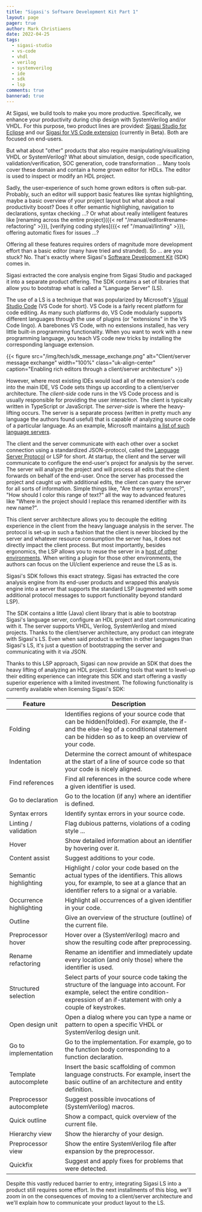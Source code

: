 ```yaml
---                                                                            
title: "Sigasi's Software Development Kit Part 1" 
layout: page  
pager: true 
author: Mark Christiaens
date: 2022-04-25
tags:  
  - sigasi-studio 
  - vs-code
  - vhdl
  - verilog
  - systemverilog
  - ide
  - sdk
  - lsp
comments: true 
bannerad: true 
--- 
```


At Sigasi, we build tools to make you more productive.  Specifically, we enhance your productivity during chip design with SystemVerilog and/or VHDL.  For this purpose, two product lines are provided: [Sigasi Studio for Eclipse](https://www.sigasi.com/products/) and our [Sigasi for VS Code extension](https://www.sigasi.com/vscode/) (currently in Beta).  Both are focused on end-users.  

But what about "other" products that also require manipulating/visualizing VHDL or SystemVerilog?  What about simulation, design, code specification, validation/verification, SOC generation, code transformation ...  Many tools cover these domain and contain a home grown editor for HDLs.  The editor is used to inspect or modify an HDL project.  

Sadly, the user-experience of such home grown editors is often sub-par.
Probably, such an editor will support basic features like syntax highlighting, maybe a basic overview of your project layout but what about a real productivity boost?  Does it offer semantic highlighing, navigation to declarations, syntax checking ...?  Or what about really intelligent features like [renaming across the entire project]({{< ref "/manual/editor#rename-refactoring" >}}), [verifying coding styles]({{< ref "/manual/linting" >}}), offering automatic fixes for issues ...?  

Offering all these features requires orders of magnitude more development effort than a basic editor (many have tried and stranded).  So ... are you stuck?  No.  That's exactly where Sigasi's [Software Development Kit](https://www.sigasi.com/sdk/) (SDK) comes in.  

Sigasi extracted the core analysis engine from Sigasi Studio and packaged it into a separate product offering.  The SDK contains a set of libraries that allow you to bootstrap what is called a "Language Server" (LS).  

The use of a LS is a technique that was popularized by Microsoft's [Visual Studio Code](https://code.visualstudio.com/) (VS Code for short).  VS Code is a fairly recent platform for code editing.  As many such platforms do, VS Code modularly supports different languages through the use of plugins (or "extensions" in the VS Code lingo).  A barebones VS Code, with no extensions installed, has very little built-in programming functionality.  When you want to work with a new programming language, you teach VS code new tricks by installing the corresponding language extension.  

{{< figure src="/img/tech/sdk_message_exchange.png" alt="Client/server message exchange" width="100%" class="uk-align-center" caption="Enabling rich editors through a client/server architecture" >}}

However, where most existing IDEs would load all of the extension's code into the main IDE, VS Code sets things up according to a client/server architecture.  The _client-side_ code runs in the VS Code process and is usually responsible for providing the user interaction.  The client is typically written in TypeScript or JavaScript.  The _server-side_ is where the heavy-lifting occurs.  The server is a separate process (written in pretty much any language the authors found useful) that is capable of analyzing source code of a particular language.  As an example, Microsoft maintains [a list of such language servers](https://microsoft.github.io/language-server-protocol/implementors/servers/).  

The client and the server communicate with each other over a socket connection using a standardized JSON-protocol, called the [Language Server Protocol](https://microsoft.github.io/language-server-protocol/) or LSP for short.  At startup, the client and the server will communicate to configure the end-user's project for analysis by the server.  The server will analyze the project and will process all edits that the client forwards on behalf of the end-user.  Once the server has processed the project and caught up with additional edits, the client can query the server for all sorts of information.  Simple things like, "Are there syntax errors?", "How should I color this range of text?" all the way to advanced features like "Where in the project should I replace this renamed identifier with its new name?".

This client server architecture allows you to decouple the editing experience in the client from the heavy language analysis in the server.  The protocol is set-up in such a fashion that the client is never blocked by the server and whatever resource consumption the server has, it does not directly impact the client process.  But most importantly, besides ergonomics, the LSP allows you to reuse the server in a [host of other environments](https://microsoft.github.io/language-server-protocol/implementors/tools/).  When writing a plugin for those other environments, the authors can focus on the UI/client experience and reuse the LS as is.

Sigasi's SDK follows this exact strategy.  Sigasi has extracted the core analysis engine from its end-user products and wrapped this analysis engine into a server that supports the standard LSP (augmented with some additional protocol messages to support functionality beyond standard LSP).  

The SDK contains a little (Java) client library that is able to bootstrap Sigasi's language server, configure an HDL project and start communicating with it.  The server supports VHDL, Verilog, SystemVerilog and mixed projects.  Thanks to the client/server architecture, any product can integrate with Sigasi's LS. Even when said product is written in other languages than Sigasi's LS, it's just a question of bootstrapping the server and communicating with it via JSON.

Thanks to this LSP approach, Sigasi can now provide an SDK that does the heavy lifting of analyzing an HDL project.  Existing tools that want to level-up their editing experience can integrate this SDK and start offering a vastly superior experience with a limited investment.  The following functionality is currently available when licensing Sigasi's SDK:

| Feature                   | Description                                                                                                                                                                                   |
| ------------------------- | --------------------------------------------------------------------------------------------------------------------------------------------------------------------------------------------- |
| Folding                   | Identifies regions of your source code that can be hidden(folded).  For example, the if- and the else-leg of a conditional statement can be hidden so as to keep an overview of your code.    |
| Indentation               | Determine the correct amount of whitespace at the start of a line of source code so that your code is nicely aligned.                                                                         |
| Find references           | Find all references in the source code where a given identifier is used.                                                                                                                      |
| Go to declaration         | Go to the location (if any) where an identifier is defined.                                                                                                                                   |
| Syntax errors             | Identify syntax errors in your source code.                                                                                                                                                   |
| Linting / validation      | Flag dubious patterns, violations of a coding style ...                                                                                                                                       |
| Hover                     | Show detailed information about an identifier by hovering over it.                                                                                                                            |
| Content assist            | Suggest additions to your code.                                                                                                                                                               |
| Semantic highlighting     | Highlight / color your code based on the actual types of the identifiers.  This allows you, for example, to see at a glance that an identifier refers to a signal or a variable.              |
| Occurrence highlighting   | Highlight all occurrences of a given identifier in your code.                                                                                                                                 |
| Outline                   | Give an overview of the structure (outline) of the current file.                                                                                                                              |
| Preprocessor hover        | Hover over a (SystemVerilog) macro and show the resulting code after preprocessing.                                                                                                           |
| Rename refactoring        | Rename an identifier and immediately update every location (and only those) where the identifier is used.                                                                                     |
| Structured selection      | Select parts of your source code taking the structure of the language into account.  For example, select the entire condition-expression of an if-statement with only a couple of keystrokes. |
| Open design unit          | Open a dialog where you can type a name or pattern to open a specific VHDL or SystemVerilog design unit.                                                                                      |
| Go to implementation      | Go to the implementation.  For example, go to the function body corresponding to a function declaration.                                                                                      |
| Template autocomplete     | Insert the basic scaffolding of common language constructs.  For example, insert the basic outline of an architecture and entity definition.                                                  |
| Preprocessor autocomplete | Suggest possible invocations of (SystemVerilog) macros.                                                                                                                                       |
| Quick outline             | Show a compact, quick overview of the current file.                                                                                                                                           |
| Hierarchy view            | Show the hierarchy of your design.                                                                                                                                                            |
| Preprocessor view         | Show the entire SystemVerilog file after expansion by the preprocessor.                                                                                                                       |
| Quickfix                  | Suggest and apply fixes for problems that were detected.                                                                                                                                      |

Despite this vastly reduced barrier to entry, integrating Sigasi LS into a product still requires some effort.  In the next installments of this blog, we'll zoom in on the consequences of moving to a client/server architecture and we'll explain how to communicate your product layout to the LS.  
